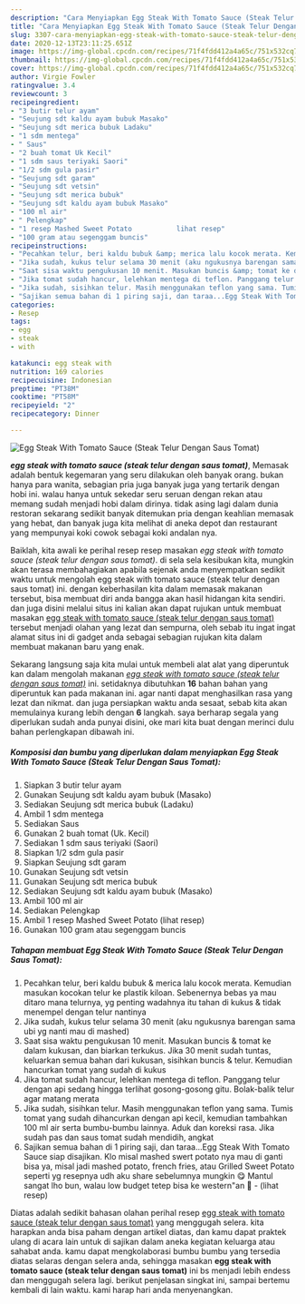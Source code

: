 ```yaml
---
description: "Cara Menyiapkan Egg Steak With Tomato Sauce (Steak Telur Dengan Saus Tomat), Anti Gagal"
title: "Cara Menyiapkan Egg Steak With Tomato Sauce (Steak Telur Dengan Saus Tomat), Anti Gagal"
slug: 3307-cara-menyiapkan-egg-steak-with-tomato-sauce-steak-telur-dengan-saus-tomat-anti-gagal
date: 2020-12-13T23:11:25.651Z
image: https://img-global.cpcdn.com/recipes/71f4fdd412a4a65c/751x532cq70/egg-steak-with-tomato-sauce-steak-telur-dengan-saus-tomat-foto-resep-utama.jpg
thumbnail: https://img-global.cpcdn.com/recipes/71f4fdd412a4a65c/751x532cq70/egg-steak-with-tomato-sauce-steak-telur-dengan-saus-tomat-foto-resep-utama.jpg
cover: https://img-global.cpcdn.com/recipes/71f4fdd412a4a65c/751x532cq70/egg-steak-with-tomato-sauce-steak-telur-dengan-saus-tomat-foto-resep-utama.jpg
author: Virgie Fowler
ratingvalue: 3.4
reviewcount: 3
recipeingredient:
- "3 butir telur ayam"
- "Seujung sdt kaldu ayam bubuk Masako"
- "Seujung sdt merica bubuk Ladaku"
- "1 sdm mentega"
- " Saus"
- "2 buah tomat Uk Kecil"
- "1 sdm saus teriyaki Saori"
- "1/2 sdm gula pasir"
- "Seujung sdt garam"
- "Seujung sdt vetsin"
- "Seujung sdt merica bubuk"
- "Seujung sdt kaldu ayam bubuk Masako"
- "100 ml air"
- " Pelengkap"
- "1 resep Mashed Sweet Potato           lihat resep"
- "100 gram atau segenggam buncis"
recipeinstructions:
- "Pecahkan telur, beri kaldu bubuk &amp; merica lalu kocok merata. Kemudian masukan kocokan telur ke plastik kiloan. Sebenernya bebas ya mau ditaro mana telurnya, yg penting wadahnya itu tahan di kukus &amp; tidak menempel dengan telur nantinya"
- "Jika sudah, kukus telur selama 30 menit (aku ngukusnya barengan sama ubi yg nanti mau di mashed)"
- "Saat sisa waktu pengukusan 10 menit. Masukan buncis &amp; tomat ke dalam kukusan, dan biarkan terkukus. Jika 30 menit sudah tuntas, keluarkan semua bahan dari kukusan, sisihkan buncis &amp; telur. Kemudian hancurkan tomat yang sudah di kukus"
- "Jika tomat sudah hancur, lelehkan mentega di teflon. Panggang telur dengan api sedang hingga terlihat gosong-gosong gitu. Bolak-balik telur agar matang merata"
- "Jika sudah, sisihkan telur. Masih menggunakan teflon yang sama. Tumis tomat yang sudah dihancurkan dengan api kecil, kemudian tambahkan 100 ml air serta bumbu-bumbu lainnya. Aduk dan koreksi rasa. Jika sudah pas dan saus tomat sudah mendidih, angkat"
- "Sajikan semua bahan di 1 piring saji, dan taraa...Egg Steak With Tomato Sauce siap disajikan. Klo misal mashed swert potato nya mau di ganti bisa ya, misal jadi mashed potato, french fries, atau Grilled Sweet Potato seperti yg resepnya udh aku share sebelumnya mungkin 😋 Mantul sangat lho bun, walau low budget tetep bisa ke western&#34;an 🤣           (lihat resep)"
categories:
- Resep
tags:
- egg
- steak
- with

katakunci: egg steak with 
nutrition: 169 calories
recipecuisine: Indonesian
preptime: "PT38M"
cooktime: "PT58M"
recipeyield: "2"
recipecategory: Dinner

---
```



![Egg Steak With Tomato Sauce (Steak Telur Dengan Saus Tomat)](https://img-global.cpcdn.com/recipes/71f4fdd412a4a65c/751x532cq70/egg-steak-with-tomato-sauce-steak-telur-dengan-saus-tomat-foto-resep-utama.jpg)

<b><i>egg steak with tomato sauce (steak telur dengan saus tomat)</i></b>, Memasak adalah bentuk kegemaran yang seru dilakukan oleh banyak orang. bukan hanya para wanita, sebagian pria juga banyak juga yang tertarik dengan hobi ini. walau hanya untuk sekedar seru seruan dengan rekan atau memang sudah menjadi hobi dalam dirinya. tidak asing lagi dalam dunia restoran sekarang sedikit banyak ditemukan pria dengan keahlian memasak yang hebat, dan banyak juga kita melihat di aneka depot dan restaurant yang mempunyai koki cowok sebagai koki andalan nya.



Baiklah, kita awali ke perihal resep resep masakan <i>egg steak with tomato sauce (steak telur dengan saus tomat)</i>. di sela sela kesibukan kita, mungkin akan terasa membahagiakan apabila sejenak anda menyempatkan sedikit waktu untuk mengolah egg steak with tomato sauce (steak telur dengan saus tomat) ini. dengan keberhasilan kita dalam memasak makanan tersebut, bisa membuat diri anda bangga akan hasil hidangan kita sendiri. dan juga disini melalui situs ini kalian akan dapat rujukan untuk membuat masakan <u>egg steak with tomato sauce (steak telur dengan saus tomat)</u> tersebut menjadi olahan yang lezat dan sempurna, oleh sebab itu ingat ingat alamat situs ini di gadget anda sebagai sebagian rujukan kita dalam membuat makanan baru yang enak.


Sekarang langsung saja kita mulai untuk membeli alat alat yang diperuntuk kan dalam mengolah makanan <u><i>egg steak with tomato sauce (steak telur dengan saus tomat)</i></u> ini. setidaknya dibutuhkan <b>16</b> bahan bahan yang diperuntuk kan pada makanan ini. agar nanti dapat menghasilkan rasa yang lezat dan nikmat. dan juga persiapkan waktu anda sesaat, sebab kita akan memulainya kurang lebih dengan <b>6</b> langkah. saya berharap segala yang diperlukan sudah anda punyai disini, oke mari kita buat dengan merinci dulu bahan perlengkapan dibawah ini.

<!--inarticleads1-->

##### Komposisi dan bumbu yang diperlukan dalam menyiapkan Egg Steak With Tomato Sauce (Steak Telur Dengan Saus Tomat):

1. Siapkan 3 butir telur ayam
1. Gunakan Seujung sdt kaldu ayam bubuk (Masako)
1. Sediakan Seujung sdt merica bubuk (Ladaku)
1. Ambil 1 sdm mentega
1. Sediakan  Saus
1. Gunakan 2 buah tomat (Uk. Kecil)
1. Sediakan 1 sdm saus teriyaki (Saori)
1. Siapkan 1/2 sdm gula pasir
1. Siapkan Seujung sdt garam
1. Gunakan Seujung sdt vetsin
1. Gunakan Seujung sdt merica bubuk
1. Sediakan Seujung sdt kaldu ayam bubuk (Masako)
1. Ambil 100 ml air
1. Sediakan  Pelengkap
1. Ambil 1 resep Mashed Sweet Potato           (lihat resep)
1. Gunakan 100 gram atau segenggam buncis




<!--inarticleads2-->

##### Tahapan membuat Egg Steak With Tomato Sauce (Steak Telur Dengan Saus Tomat):

1. Pecahkan telur, beri kaldu bubuk &amp; merica lalu kocok merata. Kemudian masukan kocokan telur ke plastik kiloan. Sebenernya bebas ya mau ditaro mana telurnya, yg penting wadahnya itu tahan di kukus &amp; tidak menempel dengan telur nantinya
1. Jika sudah, kukus telur selama 30 menit (aku ngukusnya barengan sama ubi yg nanti mau di mashed)
1. Saat sisa waktu pengukusan 10 menit. Masukan buncis &amp; tomat ke dalam kukusan, dan biarkan terkukus. Jika 30 menit sudah tuntas, keluarkan semua bahan dari kukusan, sisihkan buncis &amp; telur. Kemudian hancurkan tomat yang sudah di kukus
1. Jika tomat sudah hancur, lelehkan mentega di teflon. Panggang telur dengan api sedang hingga terlihat gosong-gosong gitu. Bolak-balik telur agar matang merata
1. Jika sudah, sisihkan telur. Masih menggunakan teflon yang sama. Tumis tomat yang sudah dihancurkan dengan api kecil, kemudian tambahkan 100 ml air serta bumbu-bumbu lainnya. Aduk dan koreksi rasa. Jika sudah pas dan saus tomat sudah mendidih, angkat
1. Sajikan semua bahan di 1 piring saji, dan taraa...Egg Steak With Tomato Sauce siap disajikan. Klo misal mashed swert potato nya mau di ganti bisa ya, misal jadi mashed potato, french fries, atau Grilled Sweet Potato seperti yg resepnya udh aku share sebelumnya mungkin 😋 Mantul sangat lho bun, walau low budget tetep bisa ke western&#34;an 🤣 -           (lihat resep)




Diatas adalah sedikit bahasan olahan perihal resep <u>egg steak with tomato sauce (steak telur dengan saus tomat)</u> yang menggugah selera. kita harapkan anda bisa paham dengan artikel diatas, dan kamu dapat praktek ulang di acara lain untuk di sajikan dalam aneka kegiatan keluarga atau sahabat anda. kamu dapat mengkolaborasi bumbu bumbu yang tersedia diatas selaras dengan selera anda, sehingga masakan <b>egg steak with tomato sauce (steak telur dengan saus tomat)</b> ini bs menjadi lebih endess dan menggugah selera lagi. berikut penjelasan singkat ini, sampai bertemu kembali di lain waktu. kami harap hari anda menyenangkan.
